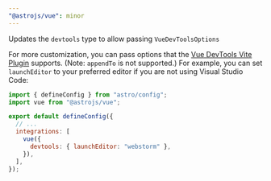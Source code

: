 ```yaml
---
"@astrojs/vue": minor
---
```


Updates the `devtools` type to allow passing `VueDevToolsOptions`

For more customization, you can pass options that the [Vue DevTools Vite Plugin](https://devtools-next.vuejs.org/guide/vite-plugin#options) supports. (Note: `appendTo` is not supported.) For example, you can set `launchEditor` to your preferred editor if you are not using Visual Studio Code:

```js title="astro.config.mjs"
import { defineConfig } from "astro/config";
import vue from "@astrojs/vue";

export default defineConfig({
  // ...
  integrations: [
    vue({
      devtools: { launchEditor: "webstorm" },
    }),
  ],
});
```
